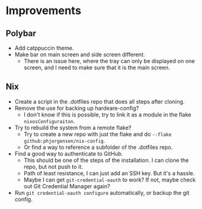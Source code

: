 # Improvements

## Polybar

- Add catppuccin theme.
- Make bar on main screen and side screen different.
  - There is an issue here, where the tray can only be displayed on one screen, and I need to make sure that it is the main screen.

## Nix

- Create a script in the .dotfiles repo that does all steps after cloning.
- Remove the use for backing up hardeare-config?
  - I don't know if this is possible, try to link it as a module in the flake `nixosConfiguraiton`.
- Try to rebuild the system from a remote flake?
  - Try to create a new repo with just the flake and do `--flake github:phjorgensen/nix-config`.
  - Or find a way to reference a subfolder of the .dotfiles repo.
- Find a good way to authenticate to GitHub.
  - This should be one of the steps of the installation. I can clone the repo, but not push to it.
  - Path of least resistance, I can just add an SSH key. But it's a hassle.
  - Maybe I can get `git-credential-oauth` to work? If not, maybe check out Git Credential Manager again?
- Run `git credential-oauth configure` automatically, or backup the git config.
